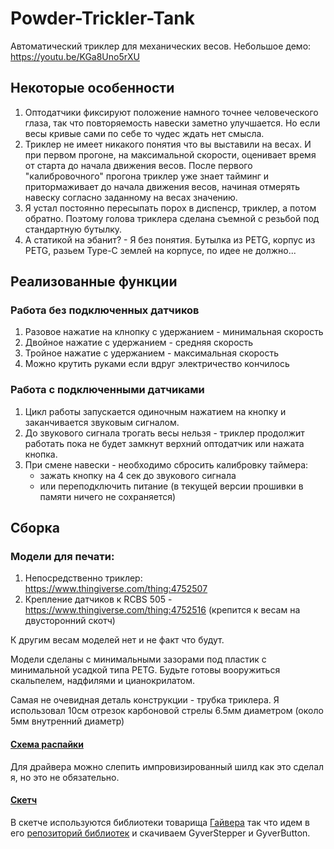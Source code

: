 # Powder-Trickler-Tank
Автоматический триклер для механических весов.
Небольшое демо: https://youtu.be/KGa8Uno5rXU


## Некоторые особенности

1. Оптодатчики фиксируют положение намного точнее человеческого глаза, так что повторяемость навески заметно улучшается.
Но если весы кривые сами по себе то чудес ждать нет смысла. 
2. Триклер не имеет никакого понятия что вы выставили на весах. И при первом прогоне, на максимальной скорости, оценивает время от старта до начала движения весов.
После первого "калибровочного" прогона триклер уже знает тайминг и притормаживает до начала движения весов, начиная отмерять навеску согласно заданному на весах значению.
3. Я устал постоянно пересыпать порох в диспенср, триклер, а потом обратно. Поэтому голова триклера сделана съемной с резьбой под стандартную бутылку. 
4. А статикой на эбанит? - Я без понятия. Бутылка из PETG, корпус из PETG, разьем Type-C землей на корпусе, по идее не должно...

## Реализованные функции

### Работа без подключенных датчиков 
 1. Разовое нажатие на клнопку с удержанием - минимальная скорость 
 2. Двойное нажатие с удержанием - средняя скорость 
 3. Тройное нажатие с удержанием - максимальная скорость
 4. Можно крутить руками если вдруг электричество кончилось

### Работа с подключенными датчиками
 1. Цикл работы запускается одиночным нажатием на кнопку и заканчивается звуковым сигналом. 
 2. До звукового сигнала трогать весы нельзя - триклер продолжит работать пока не будет замкнут верхний оптодатчик или нажата кнопка.
 3. При смене навески - необходимо сбросить калибровку таймера:
      - зажать кнопку на 4 сек до звукового сигнала
      - или переподключить питание (в текущей версии прошивки в памяти ничего не сохраняется) 
      
## Сборка 

### Модели для печати:
1. Непосредственно триклер: https://www.thingiverse.com/thing:4752507
2. Крепление датчиков к RCBS 505 - https://www.thingiverse.com/thing:4752516 (крепится к весам на двусторонний скотч)

К другим весам моделей нет и не факт что будут.

Модели сделаны с минимальными зазорами под плаcтик с минимальной усадкой типа PETG.
Будьте готовы вооружиться скальпелем, надфилями и цианокрилатом.

Самая не очевидная деталь конструкции - трубка триклера. Я использовал 10см отрезок карбоновой стрелы 6.5мм диаметром (около 5мм внутренний диаметр)

#### [Схема распайки](https://github.com/fenofun/Powder-Trickler-Tank/blob/main/Scheme/Scheme.png)

Для драйвера можно слепить импровизированный шилд как это сделал я, но это не обязательно.


#### [Скетч](https://github.com/fenofun/Powder-Trickler-Tank/blob/main/frimware/Trickler_Tank.ino)

В скетче используются библиотеки товарища [Гайвера](https://github.com/AlexGyver) так что идем в его [репозиторий библиотек](https://github.com/AlexGyver/GyverLibs) и скачиваем GyverStepper и GyverButton. 



